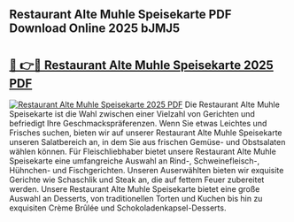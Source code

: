 ## Restaurant Alte Muhle Speisekarte PDF Download Online 2025 bJMJ5

# <h2><a href="http://gc773r.nevu.top/?p=Restaurant+Alte+Muhle+Speisekarte">🔗 👉🔴 Restaurant Alte Muhle Speisekarte 2025 PDF</a></h2>

[![Restaurant Alte Muhle Speisekarte 2025 PDF](https://i.imgur.com/dBaPXMq.png)](http://gc773r.nevu.top/?p=Restaurant+Alte+Muhle+Speisekarte)
Die Restaurant Alte Muhle Speisekarte ist die Wahl zwischen einer Vielzahl von Gerichten und befriedigt Ihre Geschmackspräferenzen. Wenn Sie etwas Leichtes und Frisches suchen, bieten wir auf unserer Restaurant Alte Muhle Speisekarte unseren Salatbereich an, in dem Sie aus frischen Gemüse- und Obstsalaten wählen können. Für Fleischliebhaber bietet unsere Restaurant Alte Muhle Speisekarte eine umfangreiche Auswahl an Rind-, Schweinefleisch-, Hühnchen- und Fischgerichten. Unseren Auserwählten bieten wir exquisite Gerichte wie Schaschlik und Steak an, die auf fettem Feuer zubereitet werden. Unsere Restaurant Alte Muhle Speisekarte bietet eine große Auswahl an Desserts, von traditionellen Torten und Kuchen bis hin zu exquisiten Crème Brûlée und Schokoladenkapsel-Desserts.
